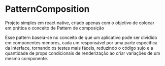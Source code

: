 # PatternComposition
Projeto simples em react native, criado apenas com o objetivo de colocar em prática o conceito de Pattern de composição

Esse pattern baseia-se no conceito de que um aplicativo pode ser dividido em componentes menores, cada um responsável por uma parte específica da interface, tornando os testes mais fáceis, reduzindo o código sujo e a quantidade de props condicionais de renderização ao criar variações de um mesmo componente.
